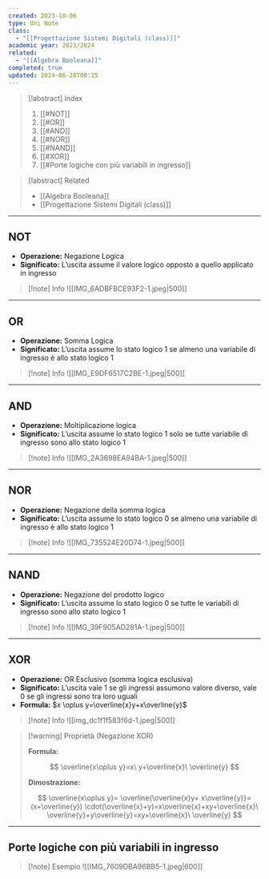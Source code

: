 ```yaml
---
created: 2023-10-06
type: Uni Note
class:
  - "[[Progettazione Sistemi Digitali (class)]]"
academic year: 2023/2024
related:
  - "[[Algebra Booleana]]"
completed: true
updated: 2024-06-28T00:15
---
```

>[!abstract] Index
>1. [[#NOT]]
>2. [[#OR]]
>3. [[#AND]]
>4. [[#NOR]]
>5. [[#NAND]]
>6. [[#XOR]]
>7. [[#Porte logiche con più variabili in ingresso]]

>[!abstract] Related
>- [[Algebra Booleana]]
>- [[Progettazione Sistemi Digitali (class)]]

---
## NOT

- **Operazione:** Negazione Logica
- **Significato:** L’uscita assume il valore logico opposto a quello applicato in ingresso

>[!note] Info
>![[IMG_6ADBFBCE93F2-1.jpeg|500]]

---
## OR

- **Operazione:** Somma Logica
- **Significato:** L’uscita assume lo stato logico 1 se almeno una variabile di ingresso è allo stato logico 1

>[!note] Info
>![[IMG_E9DF6517C2BE-1.jpeg|500]]

---
## AND

- **Operazione:** Moltiplicazione logica
- **Significato:** L’uscita assume lo stato logico 1 solo se tutte variabile di ingresso sono allo stato logico 1

>[!note] Info
>![[IMG_2A3698EA94BA-1.jpeg|500]]

----
## NOR

- **Operazione:** Negazione della somma logica
- **Significato:** L’uscita assume lo stato logico 0 se almeno una variabile di ingresso è allo stato logico 1

>[!note] Info
>![[IMG_735524E20D74-1.jpeg|500]]

---
## NAND

- **Operazione:** Negazione del prodotto logico
- **Significato:** L’uscita assume lo stato logico 0 se tutte le variabili di ingresso sono allo stato logico 1

>[!note] Info
>![[IMG_39F905AD281A-1.jpeg|500]]

---
## XOR

- **Operazione:** OR Esclusivo (somma logica esclusiva)
- **Significato:** L’uscita vale 1 se gli ingressi assumono valore diverso, vale 0 se gli ingressi sono tra loro uguali
- **Formula:**  $x \oplus y=\overline{x}y+x\overline{y}$

>[!note] Info
>![[img_dc1f1f583f6d-1.jpeg|500]]

>[!warning] Proprietà (Negazione XOR)
>
>**Formula:** 
>
>$$
>\overline{x\oplus y}=x\ y+\overline{x}\ \overline{y}
>$$
>
>**Dimostrazione:**
>
>$$
>\overline{x\oplus y}= \overline{\overline{x}y+ x\overline{y}}=(x+\overline{y}) \cdot(\overline{x}+y)=x\overline{x}+xy+\overline{x}\ \overline{y}+y\overline{y}=xy+\overline{x}\ \overline{y}
>$$

---
## Porte logiche con più variabili in ingresso

>[!note] Esempio
>![[IMG_7609DBA96BB5-1.jpeg|600]]
